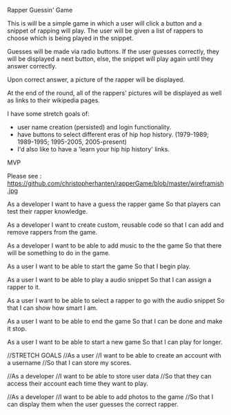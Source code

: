 Rapper Guessin' Game

This is will be a simple game in which a user will click a button and a snippet of rapping will play. The user will be given a list of rappers to choose which is being played in the snippet.

Guesses will be made via radio buttons. If the user guesses correctly, they will be displayed a next button, else, the snippet will play again until they answer correctly.

Upon correct answer, a picture of the rapper will be displayed.

At the end of the round, all of the rappers' pictures will be displayed as well as links to their wikipedia pages.

I have some stretch goals of:
- user name creation (persisted) and login functionality.
- have buttons to select different eras of hip hop history. (1979-1989; 1989-1995; 1995-2005, 2005-present)
- I'd also like to have a 'learn your hip hip history' links.

MVP

Please see : https://github.com/christopherhanten/rapperGame/blob/master/wireframish.jpg

As a developer
I want to have a guess the rapper game
So that players can test their rapper knowledge.

As a developer
I want to create custom, reusable code
so that I can add and remove rappers from the game.

As a developer
I want to be able to add music to the the game
So that there will be something to do in the game.

As a user
I want to be able to start the game
So that I begin play.

As a user
I want to be able to play a audio snippet
So that I can assign a rapper to it.

As a user
I want to be able to select a rapper to go with the audio snippet
So that I can show how smart I am.

As a user
I want to be able to end the game
So that I can be done and make it stop.

As a user
I want to be able to start a new game
So that I can play for longer.

//STRETCH GOALS
//As a user
//I want to be able to create an account with a username
//So that I can store my scores.

//As a developer
//I want to be able to store user data
//So that they can access their account each time they want to play.

//As a developer
//I want to be able to add photos to the game
//So that I can display them when the user guesses the correct rapper.
